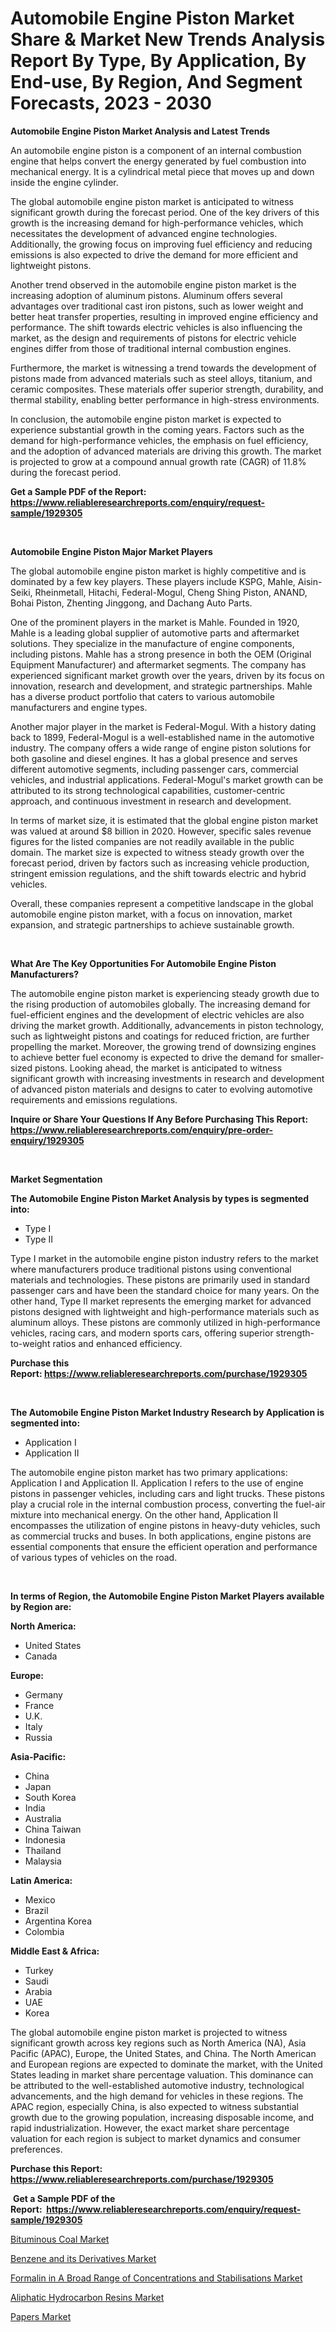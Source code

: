 <p><h1>Automobile Engine Piston Market Share & Market New Trends Analysis Report By Type, By Application, By End-use, By Region, And Segment Forecasts, 2023 - 2030</h1></p><p><strong>Automobile Engine Piston Market Analysis and Latest Trends</strong></p>
<p><p>An automobile engine piston is a component of an internal combustion engine that helps convert the energy generated by fuel combustion into mechanical energy. It is a cylindrical metal piece that moves up and down inside the engine cylinder.</p><p>The global automobile engine piston market is anticipated to witness significant growth during the forecast period. One of the key drivers of this growth is the increasing demand for high-performance vehicles, which necessitates the development of advanced engine technologies. Additionally, the growing focus on improving fuel efficiency and reducing emissions is also expected to drive the demand for more efficient and lightweight pistons.</p><p>Another trend observed in the automobile engine piston market is the increasing adoption of aluminum pistons. Aluminum offers several advantages over traditional cast iron pistons, such as lower weight and better heat transfer properties, resulting in improved engine efficiency and performance. The shift towards electric vehicles is also influencing the market, as the design and requirements of pistons for electric vehicle engines differ from those of traditional internal combustion engines.</p><p>Furthermore, the market is witnessing a trend towards the development of pistons made from advanced materials such as steel alloys, titanium, and ceramic composites. These materials offer superior strength, durability, and thermal stability, enabling better performance in high-stress environments.</p><p>In conclusion, the automobile engine piston market is expected to experience substantial growth in the coming years. Factors such as the demand for high-performance vehicles, the emphasis on fuel efficiency, and the adoption of advanced materials are driving this growth. The market is projected to grow at a compound annual growth rate (CAGR) of 11.8% during the forecast period.</p></p>
<p><strong>Get a Sample PDF of the Report:&nbsp; <a href="https://www.reliableresearchreports.com/enquiry/request-sample/1929305">https://www.reliableresearchreports.com/enquiry/request-sample/1929305</a></strong></p>
<p>&nbsp;</p>
<p><strong>Automobile Engine Piston Major Market Players</strong></p>
<p><p>The global automobile engine piston market is highly competitive and is dominated by a few key players. These players include KSPG, Mahle, Aisin-Seiki, Rheinmetall, Hitachi, Federal-Mogul, Cheng Shing Piston, ANAND, Bohai Piston, Zhenting Jinggong, and Dachang Auto Parts.</p><p>One of the prominent players in the market is Mahle. Founded in 1920, Mahle is a leading global supplier of automotive parts and aftermarket solutions. They specialize in the manufacture of engine components, including pistons. Mahle has a strong presence in both the OEM (Original Equipment Manufacturer) and aftermarket segments. The company has experienced significant market growth over the years, driven by its focus on innovation, research and development, and strategic partnerships. Mahle has a diverse product portfolio that caters to various automobile manufacturers and engine types.</p><p>Another major player in the market is Federal-Mogul. With a history dating back to 1899, Federal-Mogul is a well-established name in the automotive industry. The company offers a wide range of engine piston solutions for both gasoline and diesel engines. It has a global presence and serves different automotive segments, including passenger cars, commercial vehicles, and industrial applications. Federal-Mogul's market growth can be attributed to its strong technological capabilities, customer-centric approach, and continuous investment in research and development.</p><p>In terms of market size, it is estimated that the global engine piston market was valued at around $8 billion in 2020. However, specific sales revenue figures for the listed companies are not readily available in the public domain. The market size is expected to witness steady growth over the forecast period, driven by factors such as increasing vehicle production, stringent emission regulations, and the shift towards electric and hybrid vehicles.</p><p>Overall, these companies represent a competitive landscape in the global automobile engine piston market, with a focus on innovation, market expansion, and strategic partnerships to achieve sustainable growth.</p></p>
<p>&nbsp;</p>
<p><strong>What Are The Key Opportunities For Automobile Engine Piston Manufacturers?</strong></p>
<p><p>The automobile engine piston market is experiencing steady growth due to the rising production of automobiles globally. The increasing demand for fuel-efficient engines and the development of electric vehicles are also driving the market growth. Additionally, advancements in piston technology, such as lightweight pistons and coatings for reduced friction, are further propelling the market. Moreover, the growing trend of downsizing engines to achieve better fuel economy is expected to drive the demand for smaller-sized pistons. Looking ahead, the market is anticipated to witness significant growth with increasing investments in research and development of advanced piston materials and designs to cater to evolving automotive requirements and emissions regulations.</p></p>
<p><strong>Inquire or Share Your Questions If Any Before Purchasing This Report: <a href="https://www.reliableresearchreports.com/enquiry/pre-order-enquiry/1929305">https://www.reliableresearchreports.com/enquiry/pre-order-enquiry/1929305</a></strong></p>
<p>&nbsp;</p>
<p><strong>Market Segmentation</strong></p>
<p><strong>The Automobile Engine Piston Market Analysis by types is segmented into:</strong></p>
<p><ul><li>Type I</li><li>Type II</li></ul></p>
<p><p>Type I market in the automobile engine piston industry refers to the market where manufacturers produce traditional pistons using conventional materials and technologies. These pistons are primarily used in standard passenger cars and have been the standard choice for many years. On the other hand, Type II market represents the emerging market for advanced pistons designed with lightweight and high-performance materials such as aluminum alloys. These pistons are commonly utilized in high-performance vehicles, racing cars, and modern sports cars, offering superior strength-to-weight ratios and enhanced efficiency.</p></p>
<p><strong>Purchase this Report:&nbsp;<a href="https://www.reliableresearchreports.com/purchase/1929305">https://www.reliableresearchreports.com/purchase/1929305</a></strong></p>
<p>&nbsp;</p>
<p><strong>The Automobile Engine Piston Market Industry Research by Application is segmented into:</strong></p>
<p><ul><li>Application I</li><li>Application II</li></ul></p>
<p><p>The automobile engine piston market has two primary applications: Application I and Application II. Application I refers to the use of engine pistons in passenger vehicles, including cars and light trucks. These pistons play a crucial role in the internal combustion process, converting the fuel-air mixture into mechanical energy. On the other hand, Application II encompasses the utilization of engine pistons in heavy-duty vehicles, such as commercial trucks and buses. In both applications, engine pistons are essential components that ensure the efficient operation and performance of various types of vehicles on the road.</p></p>
<p>&nbsp;</p>
<p><strong>In terms of Region, the Automobile Engine Piston Market Players available by Region are:</strong></p>
<p>
    <p> <strong> North America: </strong>
        <ul>
            <li>United States</li>
            <li>Canada</li>
        </ul>
        </p> 
    <p> <strong> Europe: </strong>
        <ul>
            <li>Germany</li>
            <li>France</li>
            <li>U.K.</li>
            <li>Italy</li>
            <li>Russia</li>
        </ul>
        </p> 
    <p> <strong> Asia-Pacific: </strong>
        <ul>
            <li>China</li>
            <li>Japan</li>
            <li>South Korea</li>
            <li>India</li>
            <li>Australia</li>
            <li>China Taiwan</li>
            <li>Indonesia</li>
            <li>Thailand</li>
            <li>Malaysia</li>
        </ul>
        </p> 
    <p> <strong> Latin America: </strong>
        <ul>
            <li>Mexico</li>
            <li>Brazil</li>
            <li>Argentina Korea</li>
            <li>Colombia</li>
        </ul>
        </p> 
    <p> <strong> Middle East & Africa: </strong>
        <ul>
            <li>Turkey</li>
            <li>Saudi</li>
            <li>Arabia</li>
            <li>UAE</li>
            <li>Korea</li>
        </ul>
    </p>
    </p>
<p><p>The global automobile engine piston market is projected to witness significant growth across key regions such as North America (NA), Asia Pacific (APAC), Europe, the United States, and China. The North American and European regions are expected to dominate the market, with the United States leading in market share percentage valuation. This dominance can be attributed to the well-established automotive industry, technological advancements, and the high demand for vehicles in these regions. The APAC region, especially China, is also expected to witness substantial growth due to the growing population, increasing disposable income, and rapid industrialization. However, the exact market share percentage valuation for each region is subject to market dynamics and consumer preferences.</p></p>
<p><strong>Purchase this Report: <a href="https://www.reliableresearchreports.com/purchase/1929305">https://www.reliableresearchreports.com/purchase/1929305</a></strong></p>
<p>&nbsp;<strong>Get a Sample PDF of the Report:&nbsp;&nbsp;<a href="https://www.reliableresearchreports.com/enquiry/request-sample/1929305">https://www.reliableresearchreports.com/enquiry/request-sample/1929305</a></strong></p>
<p><strong></strong></p>
<p><p><a href="https://medium.com/@rahul.reportprime/bituminous-coal-market-trends-and-market-analysis-forecasted-for-period-2023-2030-b8e370c3a0ab">Bituminous Coal Market</a></p><p><a href="https://medium.com/@prachi.reportprime/benzene-and-its-derivatives-market-the-key-to-successful-business-strategy-forecast-till-2030-4bee1196aa2e">Benzene and its Derivatives Market</a></p><p><a href="https://github.com/Chiragrp22/Market-Research-Report-List-1/blob/main/formalin-in-a-broad-range-of-concentrations-and-stabilisations-market.md">Formalin in A Broad Range of Concentrations and Stabilisations Market</a></p><p><a href="https://medium.com/@charvi.reportprime/aliphatic-hydrocarbon-resins-market-report-reveals-the-latest-trends-and-growth-opportunities-of-a4aacedc2d6e">Aliphatic Hydrocarbon Resins Market</a></p><p><a href="https://github.com/ChiragRP21/Market-Research-Report-List-1/blob/main/papers-market.md">Papers Market</a></p></p>